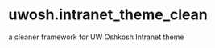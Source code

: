 uwosh.intranet_theme_clean
==========================

a cleaner framework for UW Oshkosh Intranet theme
